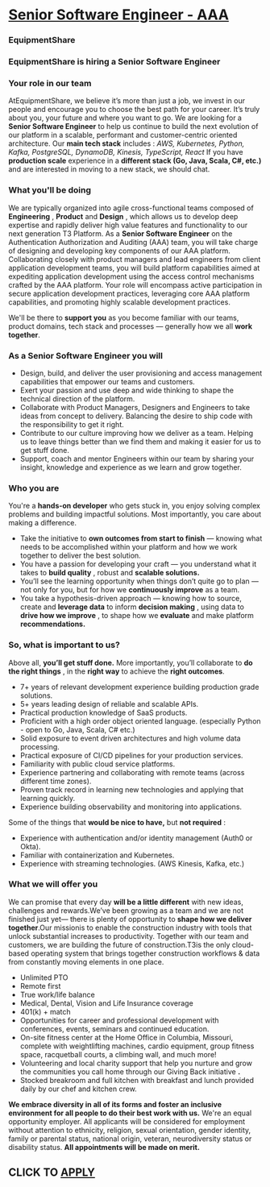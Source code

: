 # [Senior Software Engineer - AAA](https://www.remotewlb.com/apply/senior-software-engineer-aaa-78622)  
### EquipmentShare  
####  

### **EquipmentShare is hiring a Senior Software Engineer**

###  **Your role in our team**

AtEquipmentShare, we believe it’s more than just a job, we invest in our people and encourage you to choose the best path for your career. It’s truly about you, your future and where you want to go. We are looking for a **Senior Software Engineer** to help us continue to build the next evolution of our platform in a scalable, performant and customer-centric oriented architecture. Our **main tech stack** includes : _AWS, Kubernetes, Python, Kafka, PostgreSQL, DynamoDB, Kinesis, TypeScript, React_ If you have **production scale** experience in a **different stack (Go, Java, Scala, C#, etc.)** and are interested in moving to a new stack, we should chat.

### **What you'll be doing**

We are typically organized into agile cross-functional teams composed of **Engineering** , **Product** and **Design** , which allows us to develop deep expertise and rapidly deliver high value features and functionality to our next generation T3 Platform. As a **Senior Software Engineer** on the Authentication Authorization and Auditing (AAA) team, you will take charge of designing and developing key components of our AAA platform. Collaborating closely with product managers and lead engineers from client application development teams, you will build platform capabilities aimed at expediting application development using the access control mechanisms crafted by the AAA platform. Your role will encompass active participation in secure application development practices, leveraging core AAA platform capabilities, and promoting highly scalable development practices.

We'll be there to **support you** as you become familiar with our teams, product domains, tech stack and processes — generally how we all **work together**.

###  **As a Senior Software Engineer you will**

  * Design, build, and deliver the user provisioning and access management capabilities that empower our teams and customers.
  * Exert your passion and use deep and wide thinking to shape the technical direction of the platform.
  * Collaborate with Product Managers, Designers and Engineers to take ideas from concept to delivery. Balancing the desire to ship code with the responsibility to get it right.
  * Contribute to our culture improving how we deliver as a team. Helping us to leave things better than we find them and making it easier for us to get stuff done.
  * Support, coach and mentor Engineers within our team by sharing your insight, knowledge and experience as we learn and grow together.

###  **Who you are**

You're a **hands-on developer** who gets stuck in, you enjoy solving complex problems and building impactful solutions. Most importantly, you care about making a difference.

  * Take the initiative to **own outcomes from start to finish** — knowing what needs to be accomplished within your platform and how we work together to deliver the best solution.
  * You have a passion for developing your craft — you understand what it takes to **build quality** , robust and **scalable solutions.**
  * You’ll see the learning opportunity when things don’t quite go to plan — not only for you, but for how we **continuously improve** as a team.
  * You take a hypothesis-driven approach — knowing how to source, create and **leverage data** to inform **decision making** , using data to **drive how we improve** , to shape how we **evaluate** and make platform **recommendations.**

###  **So, what is important to us?**

Above all, **you’ll get stuff done.** More importantly, you’ll collaborate to **do the right things** , in the **right way** to achieve the **right outcomes**.

  * 7+ years of relevant development experience building production grade solutions.
  * 5+ years leading design of reliable and scalable APIs.
  * Practical production knowledge of SaaS products.
  * Proficient with a high order object oriented language. (especially Python - open to Go, Java, Scala, C# etc.)
  * Solid exposure to event driven architectures and high volume data processing.
  * Practical exposure of CI/CD pipelines for your production services.
  * Familiarity with public cloud service platforms.
  * Experience partnering and collaborating with remote teams (across different time zones).
  * Proven track record in learning new technologies and applying that learning quickly.
  * Experience building observability and monitoring into applications.

Some of the things that **would be nice to have,** but **not required** :

  * Experience with authentication and/or identity management (Auth0 or Okta).
  * Familiar with containerization and Kubernetes.
  * Experience with streaming technologies. (AWS Kinesis, Kafka, etc.)

###  **What we will offer you**

We can promise that every day **will be a little different** with new ideas, challenges and rewards.We’ve been growing as a team and we are not finished just yet— there is plenty of opportunity to **shape how we deliver together**.Our missionis to enable the construction industry with tools that unlock substantial increases to productivity. Together with our team and customers, we are building the future of construction.T3is the only cloud-based operating system that brings together construction workflows & data from constantly moving elements in one place.

  * Unlimited PTO
  * Remote first
  * True work/life balance
  * Medical, Dental, Vision and Life Insurance coverage
  * 401(k) + match
  * Opportunities for career and professional development with conferences, events, seminars and continued education.
  * On-site fitness center at the Home Office in Columbia, Missouri, complete with weightlifting machines, cardio equipment, group fitness space, racquetball courts, a climbing wall, and much more!
  * Volunteering and local charity support that help you nurture and grow the communities you call home through our Giving Back initiative **.**
  * Stocked breakroom and full kitchen with breakfast and lunch provided daily by our chef and kitchen crew.

 **We embrace diversity in all of its forms and foster an inclusive environment for all people to do their best work with us.** We're an equal opportunity employer. All applicants will be considered for employment without attention to ethnicity, religion, sexual orientation, gender identity, family or parental status, national origin, veteran, neurodiversity status or disability status. **All appointments will be made on merit.**  
## CLICK TO [APPLY](https://www.remotewlb.com/apply/senior-software-engineer-aaa-78622)

